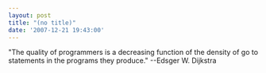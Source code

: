 ```yaml
---
layout: post
title: "(no title)"
date: '2007-12-21 19:43:00'
---
```


"The quality of programmers is a decreasing function of the density of go to statements in the programs they produce." --Edsger W. Dijkstra